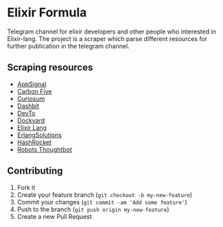 # Elixir Formula

Telegram channel for elixir developers and other people who interested in Elixir-lang. The project is a scraper which parse different resources for further publication in the telegram channel.

## Scraping resources
  - [AppSignal](https://appsignal.com/)
  - [Carbon Five](https://www.carbonfive.com/)
  - [Curiosum](https://curiosum.com/)
  - [Dashbit](https://dashbit.co/)
  - [DevTo](https://dev.to/)
  - [Dockyard](https://dockyard.com/)
  - [Elixir Lang](https://elixir-lang.org/)
  - [ErlangSolutions](https://www.erlang-solutions.com/)
  - [HashRocket](https://hashrocket.com/)
  - [Robots Thoughtbot](https://robots.thoughtbot.com/)

## Contributing

1. Fork it
2. Create your feature branch (`git checkout -b my-new-feature`)
3. Commit your changes (`git commit -am 'Add some feature'`)
4. Push to the branch (`git push origin my-new-feature`)
5. Create a new Pull Request
